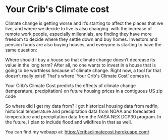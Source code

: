 # Your Crib's Climate cost
Climate change is getting worse and it’s starting to affect the places that we live, and where we decide to live is also changing. with the increase of remote work people, especially millennials, are finding they have more freedom to decide where they settle down and buy homes. Investors and pension funds are also buying houses, and everyone is starting to have the same question:

Where should I buy a house so that climate change doesn’t decrease its value in the long term? After all, no one wants to invest in a house that is going to be worthless because of climate change. Right now, a tool for that doesn’t really exist! That's where 'Your Crib's Climate Cost' comes in. 

Your Crib’s Climate Cost predicts the effects of climate change (temperature, precipitation) on future housing prices in a contiguous US zip code

So where did I get my data from? I got historical housing data from redfin, historical temperature and precipitation data from NOAA and forecasted temperature and precipitation data from the NASA NEX DCP30 program. In the future, I plan to include flood and wildfires in that as well.

You can find my webapp at: https://cribsclimatecost.herokuapp.com/
